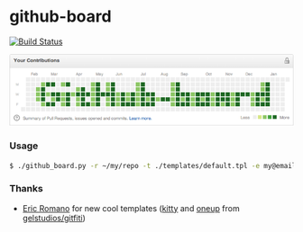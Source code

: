 # github-board
[![Build Status](https://travis-ci.org/bayandin/github-board.png)](https://travis-ci.org/bayandin/github-board)

![Default](templates/default.png)

### Usage
```bash
$ ./github_board.py -r ~/my/repo -t ./templates/default.tpl -e my@email.com
```

### Thanks
* [Eric Romano](https://github.com/gelstudios) for new cool templates ([kitty](templates/kitty.png) and [oneup](templates/oneup.png) from [gelstudios/gitfiti](https://github.com/gelstudios/gitfiti))
